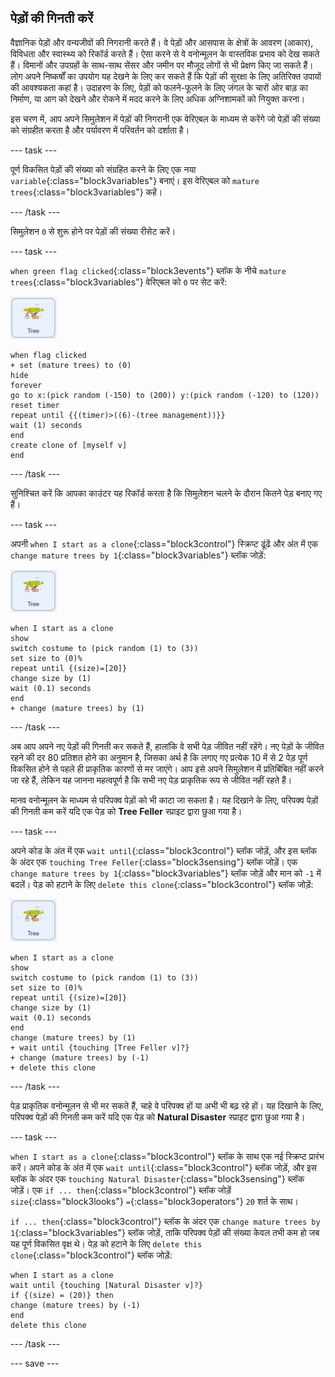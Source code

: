 ## पेड़ों की गिनती करें

वैज्ञानिक पेड़ों और वन्यजीवों की निगरानी करते हैं। वे पेड़ों और आसपास के क्षेत्रों के आवरण (आकार), विविधता और स्वास्थ्य को रिकॉर्ड करते हैं। ऐसा करने से वे वनोन्मूलन के वास्तविक प्रभाव को देख सकते हैं। विमानों और उपग्रहों के साथ-साथ सेंसर और जमीन पर मौजूद लोगों से भी प्रेक्षण किए जा सकते हैं। लोग अपने निष्कर्षों का उपयोग यह देखने के लिए कर सकते हैं कि पेड़ों की सुरक्षा के लिए अतिरिक्त उपायों की आवश्यकता कहां है। उदाहरण के लिए, पेड़ों को फलने-फूलने के लिए जंगल के चारों ओर बाड़ का निर्माण, या आग को देखने और रोकने में मदद करने के लिए अधिक अग्निशामकों को नियुक्त करना।

इस चरण में, आप अपने सिमुलेशन में पेड़ों की निगरानी एक वेरिएबल के माध्यम से करेंगे जो पेड़ों की संख्या को संग्रहीत करता है और पर्यावरण में परिवर्तन को दर्शाता है।

--- task ---

पूर्ण विकसित पेड़ों की संख्या को संग्रहित करने के लिए एक नया `variable`{:class="block3variables"} बनाएं। इस वेरिएबल को `mature trees`{:class="block3variables"} कहें।

--- /task ---

सिमुलेशन `0` से शुरू होने पर पेड़ों की संख्या रीसेट करें।

--- task ---

`when green flag clicked`{:class="block3events"} ब्लॉक के नीचे `mature trees`{:class="block3variables"} वेरिएबल को `0` पर सेट करें:

![Tree स्प्राइट की छवि](images/tree-sprite.png)

```blocks3
when flag clicked
+ set (mature trees) to (0)
hide
forever
go to x:(pick random (-150) to (200)) y:(pick random (-120) to (120))
reset timer
repeat until {{(timer)>((6)-(tree management))}}
wait (1) seconds
end
create clone of [myself v]
end
```

--- /task ---

सुनिश्चित करें कि आपका काउंटर यह रिकॉर्ड करता है कि सिमुलेशन चलने के दौरान कितने पेड़ बनाए गए हैं।

--- task ---

अपनी `when I start as a clone`{:class="block3control"} स्क्रिप्ट ढूंढें और अंत में एक `change mature trees by 1`{:class="block3variables"} ब्लॉक जोड़ें:

![Tree स्प्राइट की छवि](images/tree-sprite.png)

```blocks3
when I start as a clone
show
switch costume to (pick random (1) to (3))
set size to (0)%
repeat until {(size)=[20]}
change size by (1)
wait (0.1) seconds
end
+ change (mature trees) by (1)
```

--- /task ---

अब आप अपने नए पेड़ों की गिनती कर सकते हैं, हालांकि वे सभी पेड़ जीवित नहीं रहेंगे। नए पेड़ों के जीवित रहने की दर 80 प्रतिशत होने का अनुमान है, जिसका अर्थ है कि लगाए गए प्रत्येक 10 में से 2 पेड़ पूर्ण विकसित होने से पहले ही प्राकृतिक कारणों से मर जाएंगे। आप इसे अपने सिमुलेशन में प्रतिबिंबित नहीं करने जा रहे हैं, लेकिन यह जानना महत्वपूर्ण है कि सभी नए पेड़ प्राकृतिक रूप से जीवित नहीं रहते हैं।

मानव वनोन्मूलन के माध्यम से परिपक्व पेड़ों को भी काटा जा सकता है। यह दिखाने के लिए, परिपक्व पेड़ों की गिनती कम करें यदि एक पेड़ को **Tree Feller** स्प्राइट द्वारा छुआ गया है।

--- task ---

अपने कोड के अंत में एक `wait until`{:class="block3control"} ब्लॉक जोड़ें, और इस ब्लॉक के अंदर एक `touching Tree Feller`{:class="block3sensing"} ब्लॉक जोड़ें। एक `change mature trees by 1`{:class="block3variables"} ब्लॉक जोड़ें और मान को `-1` में बदलें। पेड़ को हटाने के लिए `delete this clone`{:class="block3control"} ब्लॉक जोड़ें:

![Tree स्प्राइट की छवि](images/tree-sprite.png)

```blocks3
when I start as a clone
show
switch costume to (pick random (1) to (3))
set size to (0)%
repeat until {(size)=[20]}
change size by (1)
wait (0.1) seconds
end
change (mature trees) by (1)
+ wait until {touching [Tree Feller v]?}
+ change (mature trees) by (-1)
+ delete this clone
```

--- /task ---

पेड़ प्राकृतिक वनोन्मूलन से भी मर सकते हैं, चाहे वे परिपक्व हों या अभी भी बढ़ रहे हों। यह दिखाने के लिए, परिपक्व पेड़ों की गिनती कम करें यदि एक पेड़ को **Natural Disaster** स्प्राइट द्वारा छुआ गया है।

--- task ---

`when I start as a clone`{:class="block3control"} ब्लॉक के साथ एक नई स्क्रिप्ट प्रारंभ करें। अपने कोड के अंत में एक `wait until`{:class="block3control"} ब्लॉक जोड़ें, और इस ब्लॉक के अंदर एक `touching Natural Disaster`{:class="block3sensing"} ब्लॉक जोड़ें। एक `if ... then`{:class="block3control"} ब्लॉक जोड़ें `size`{:class="block3looks"} `=`{:class="block3operators"} `20` शर्त के साथ।

`if ... then`{:class="block3control"} ब्लॉक के अंदर एक `change mature trees by 1`{:class="block3variables"} ब्लॉक जोड़ें, ताकि परिपक्व पेड़ों की संख्या केवल तभी कम हो जब यह पूर्ण विकसित वृक्ष थे। पेड़ को हटाने के लिए `delete this clone`{:class="block3control"} ब्लॉक जोड़ें:

```blocks3
when I start as a clone
wait until {touching [Natural Disaster v]?}
if {(size) = (20)} then
change (mature trees) by (-1)
end
delete this clone
```

--- /task ---

--- save ---
